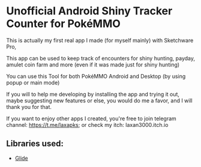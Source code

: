 # Unofficial Android Shiny Tracker Counter for PokéMMO

This is actually my first real app I made (for myself mainly) with Sketchware Pro,

This app can be used to keep track of encounters for shiny hunting, payday, amulet coin farm and more (even if it was made just for shiny hunting)

You can use this Tool for both PokéMMO Android and Desktop (by using popup or main mode)

If you will to help me developing by installing the app and trying it out, maybe suggesting new features or else, you would do me a favor, and I will thank you for that.

If you want to enjoy other apps I created, you're free to join telegram channel: https://t.me/laxapks; or check my itch: laxan3000.itch.io

## Libraries used:
- <a href="https://github.com/bumptech/glide">Glide</a>
